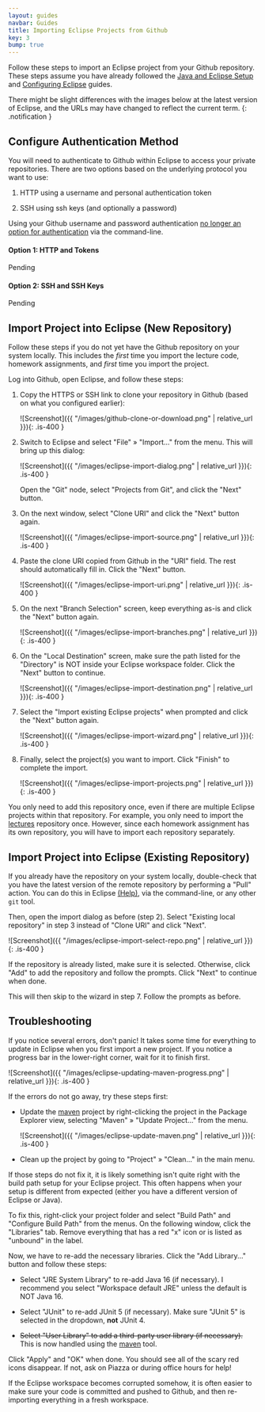 ```yaml
---
layout: guides
navbar: Guides
title: Importing Eclipse Projects from Github
key: 3
bump: true
---
```


Follow these steps to import an Eclipse project from your Github repository. These steps assume you have already followed the [Java and Eclipse Setup](/guides/eclipse/java-and-eclipse-setup.html) and [Configuring Eclipse](/guides/eclipse/configuring-eclipse.html) guides.

<i class="fas fa-info-circle"></i>
There might be slight differences with the images below at the latest version of Eclipse, and the URLs may have changed to reflect the current term.
{: .notification }

## Configure Authentication Method

You will need to authenticate to Github within Eclipse to access your private repositories. There are two options based on the underlying protocol you want to use:

  1. HTTP using a username and personal authentication token

  2. SSH using ssh keys (and optionally a password)

Using your Github username and password authentication [no longer an option for authentication](https://github.blog/2020-12-15-token-authentication-requirements-for-git-operations/) via the command-line.

#### Option 1: HTTP and Tokens

Pending

#### Option 2: SSH and SSH Keys

Pending

## Import Project into Eclipse (New Repository)

Follow these steps if you do not yet have the Github repository on your system locally. This includes the *first* time you import the lecture code, homework assignments, and *first* time you import the project.

Log into Github, open Eclipse, and follow these steps:

  1. Copy the HTTPS or SSH link to clone your repository in Github (based on what you configured earlier):

      ![Screenshot]({{ "/images/github-clone-or-download.png" | relative_url }}){: .is-400 }

  1. Switch to Eclipse and select "File" &raquo; "Import..." from the menu. This will bring up this dialog:

      ![Screenshot]({{ "/images/eclipse-import-dialog.png" | relative_url }}){: .is-400 }

      Open the "Git" node, select "Projects from Git", and click the "Next" button.

  1. On the next window, select "Clone URI" and click the "Next" button again.

      ![Screenshot]({{ "/images/eclipse-import-source.png" | relative_url }}){: .is-400 }

  1. Paste the clone URI copied from Github in the "URI" field. The rest should automatically fill in. Click the "Next" button.

      ![Screenshot]({{ "/images/eclipse-import-uri.png" | relative_url }}){: .is-400 }

  1. On the next "Branch Selection" screen, keep everything as-is and click the "Next" button again.

      ![Screenshot]({{ "/images/eclipse-import-branches.png" | relative_url }}){: .is-400 }

  1. On the "Local Destination" screen, make sure the path listed for the "Directory" is NOT inside your Eclipse workspace folder. Click the "Next" button to continue.

      ![Screenshot]({{ "/images/eclipse-import-destination.png" | relative_url }}){: .is-400 }

  1. Select the "Import existing Eclipse projects" when prompted and click the "Next" button again.

      ![Screenshot]({{ "/images/eclipse-import-wizard.png" | relative_url }}){: .is-400 }

  1. Finally, select the project(s) you want to import. Click "Finish" to complete the import.

      ![Screenshot]({{ "/images/eclipse-import-projects.png" | relative_url }}){: .is-400 }


You only need to add this repository once, even if there are multiple Eclipse projects within that repository. For example, you only need to import the [lectures](https://github.com/usf-cs212-spring2021/lectures) repository once. However, since each homework assignment has its own repository, you will have to import each repository separately.

## Import Project into Eclipse (Existing Repository)

If you already have the repository on your system locally, double-check that you have the latest version of the remote repository by performing a "Pull" action. You can do this in Eclipse [(Help)](http://wiki.eclipse.org/EGit/User_Guide#Pulling_New_Changes_from_Upstream_Branch), via the command-line, or any other `git` tool.

Then, open the import dialog as before (step 2). Select "Existing local repository" in step 3 instead of "Clone URI" and click "Next".

![Screenshot]({{ "/images/eclipse-import-select-repo.png" | relative_url }}){: .is-400 }

If the repository is already listed, make sure it is selected. Otherwise, click "Add" to add the repository and follow the prompts. Click "Next" to continue when done.

This will then skip to the wizard in step 7. Follow the prompts as before.

## Troubleshooting

If you notice several errors, don't panic! It takes some time for everything to update in Eclipse when you first import a new project. If you notice a progress bar in the lower-right corner, wait for it to finish first.

![Screenshot]({{ "/images/eclipse-updating-maven-progress.png" | relative_url }}){: .is-400 }

If the errors do not go away, try these steps first:

  - Update the [maven](https://maven.apache.org/) project by right-clicking the project in the Package Explorer view, selecting "Maven" » "Update Project..." from the menu.

      ![Screenshot]({{ "/images/eclipse-update-maven.png" | relative_url }}){: .is-400 }

  - Clean up the project by going to "Project" » "Clean..." in the main menu.

If those steps do not fix it, it is likely something isn't quite right with the build path setup for your Eclipse project. This often happens when your setup is different from expected (either you have a different version of Eclipse or Java).

To fix this, right-click your project folder and select "Build Path" and "Configure Build Path" from the menus. On the following window, click the "Libraries" tab. Remove everything that has a red "x" icon or is listed as "unbound" in the label.

Now, we have to re-add the necessary libraries. Click the "Add Library..." button and follow these steps:

  - Select "JRE System Library" to re-add Java 16 (if necessary). I recommend you select "Workspace default JRE" unless the default is NOT Java 16.

  - Select "JUnit" to re-add JUnit 5 (if necessary). Make sure "JUnit 5" is selected in the dropdown, **not** JUnit 4.

  - ~~Select "User Library" to add a third-party user library (if necessary).~~ This is now handled using the [maven](https://maven.apache.org/) tool.

Click "Apply" and "OK" when done. You should see all of the scary red icons disappear. If not, ask on Piazza or during office hours for help!

If the Eclipse workspace becomes corrupted somehow, it is often easier to make sure your code is committed and pushed to Github, and then re-importing everything in a fresh workspace.
